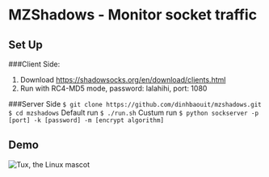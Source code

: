 # MZShadows - Monitor socket traffic 
## Set Up

###Client Side:
1. Download https://shadowsocks.org/en/download/clients.html
2. Run with RC4-MD5 mode, password: lalahihi, port: 1080

###Server Side
```$ git clone https://github.com/dinhbaouit/mzshadows.git```
```$ cd mzshadows```
Default run
```$ ./run.sh```
Custum run
```$ python sockserver -p [port] -k [password] -m [encrypt algorithm]```

## Demo

 ![Tux, the Linux mascot](/assets/images/demo.png)
